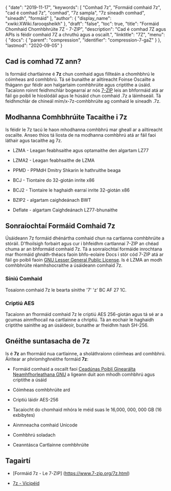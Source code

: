 {
  "date": "2019-11-17",
  "keywords": [
"Comhad 7z",
"Formáid comhaid 7z",
"cad é comhad 7z",
"comhad",
"7z sampla",
"7z síneadh comhad",
"síneadh",
"formáid"
],
  "author": {
    "display_name": "xwiki:XWiki.farooqsheikh"
},
  "draft": "false",
  "toc": true,
  "title": "Formáid Chomhaid Chomhbhrúite 7Z - 7-ZIP",
  "description": "Cad é comhad 7Z agus APIs is féidir comhaid 7Z a chruthú agus a oscailt.",
  "linktitle": "7Z",
  "menu": {
    "docs": {
      "parent": "compression",
      "identifier": "compression-7-gaZ"
}
},
  "lastmod": "2020-09-05"
}

## Cad is comhad 7Z ann?

Is formáid chartlainne é **7z** chun comhaid agus fillteáin a chomhbhrú le cóimheas ard comhbhrú. Tá sé bunaithe ar ailtireacht Foinse Oscailte a fhágann gur féidir aon halgartaim comhbhrúite agus criptithe a úsáid. Tacaíonn roinnt feidhmchlár bogearraí ar nós [7-ZIP](https://www.7-zip.org/) leis an bhformáid atá ar fáil go poiblí le híoslódáil agus le húsáid chun comhaid .7z a láimhseáil. Tá feidhmchlár de chineál mím/x-7z-comhbhrúite ag comhaid le síneadh .7z.

## Modhanna Comhbhrúite Tacaithe i 7z ##

Is féidir le 7z tacú le haon mhodhanna comhbhrú mar gheall ar a ailtireacht oscailte. Anseo thíos tá liosta de na modhanna comhbhrú atá ar fáil faoi láthair agus tacaithe ag 7z.

* LZMA - Leagan feabhsaithe agus optamaithe den algartam LZ77

* LZMA2 - Leagan feabhsaithe de LZMA

* PPMD - PPMdH Dmitry Shkarin le hathruithe beaga

* BCJ - Tiontaire do 32-giotán inrite x86

* BCJ2 - Tiontaire le haghaidh earraí inrite 32-giotán x86

* BZIP2 - algartam caighdeánach BWT

* Deflate - algartam Caighdeánach LZ77-bhunaithe


## Sonraíochtaí Formáid Comhaid 7z

Úsáideann 7z formáid dhénártha comhaid chun na cartlanna comhbhrúite a stóráil. D'fhoilsigh forbairt agus cur i bhfeidhm cartlannaí 7-ZIP an chéad chuma ar an bhformáid comhaid 7z. Tá a sonraíochtaí formáide inrochtana mar fhormáid ghnáth-théacs faoin bhfo-eolaire Docs i stór cód 7-ZIP atá ar fáil go poiblí faoin [GNU Lesser General Public License](https://www.gnu.org/copyleft/lesser.html). Is é LZMA an modh comhbhrúite réamhshocraithe a úsáideann comhaid 7z.

### Síniú Comhaid

Tosaíonn comhaid 7z le bearta sínithe '7' 'z' BC AF 27 1C.

### Criptiú AES

Tacaíonn an fhormáid comhaid 7z le criptiú AES 256-giotán agus tá sé ar a gcumas ainmfhocail na cartlainne a chriptiú. Tá an eochair le haghaidh criptithe sainithe ag an úsáideoir, bunaithe ar fheidhm hash SH-256.

## Gnéithe suntasacha de 7z

Is é **7z** an fhormáid nua cartlainne, a sholáthraíonn cóimheas ard comhbhrú. Áirítear ar phríomhghnéithe formáid **7z**:

* Formáid comhaid a oscailt faoi [Ceadúnas Poiblí Ginearálta Neamhfhorleathana GNU](https://www.gnu.org/copyleft/lesser.html) a ligeann duit aon mhodh comhbhrú agus criptithe a úsáid

* Cóimheas comhbhrúite ard

* Criptiú láidir AES-256

* Tacaíocht do chomhaid mhóra le méid suas le 16,000, 000, 000 GB (16 exbibytes)

* Ainmneacha comhaid Unicode

* Comhbhrú soladach

* Ceanntásca Cartlainne comhbhrúite


## Tagairtí

* [Formáid 7z - Le 7-ZIP] (https://www.7-zip.org/7z.html)

* [7z - Vicipéid]( https://ga.wikipedia.org/wiki/7z)



